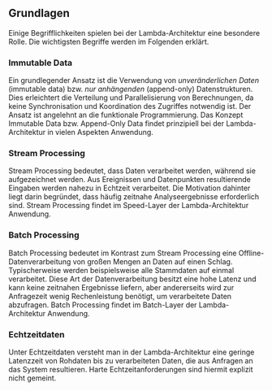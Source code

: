## Grundlagen

Einige Begrifflichkeiten spielen bei der Lambda-Architektur eine besondere Rolle. Die wichtigsten Begriffe werden im Folgenden erklärt.

### Immutable Data

Ein grundlegender Ansatz ist die Verwendung von *unveränderlichen Daten* (immutable data) bzw. *nur anhängenden* (append-only) Datenstrukturen. Dies erleichtert die Verteilung und Parallelisierung von Berechnungen, da keine Synchronisation und Koordination des Zugriffes notwendig ist. Der Ansatz ist angelehnt an die funktionale Programmierung. Das Konzept Immutable Data bzw. Append-Only Data findet prinzipiell bei der Lambda-Architektur in vielen Aspekten Anwendung.

### Stream Processing

Stream Processing bedeutet, dass Daten verarbeitet werden, während sie aufgezeichnet werden. Aus Ereignissen und Datenpunkten resultierende Eingaben werden nahezu in Echtzeit verarbeitet. Die Motivation dahinter liegt darin begründet, dass häufig zeitnahe Analyseergebnisse erforderlich sind. Stream Processing findet im Speed-Layer der Lambda-Architektur Anwendung.

### Batch Processing

Batch Processing bedeutet im Kontrast zum Stream Processing eine Offline-Datenverarbeitung von großen Mengen an Daten auf einen Schlag. Typischerweise werden beispielsweise alle Stammdaten auf einmal verarbeitet. Diese Art der Datenverarbeitung besitzt eine hohe Latenz und kann keine zeitnahen Ergebnisse liefern, aber andererseits wird zur Anfragezeit wenig Rechenleistung benötigt, um verarbeitete Daten abzufragen. Batch Processing findet im Batch-Layer der Lambda-Architektur Anwendung.

### Echtzeitdaten

Unter Echtzeitdaten versteht man in der Lambda-Architektur eine geringe Latenzzeit von Rohdaten bis zu verarbeiteten Daten, die aus Anfragen an das System resultieren. Harte Echtzeitanforderungen sind hiermit explizit nicht gemeint.
